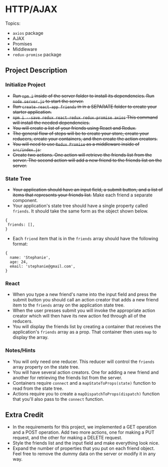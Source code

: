 # HTTP/AJAX

Topics:

- `axios` package
- AJAX
- Promises
- Middleware
- `redux-promise` package

## Project Description

### Initialize Project

- <s>Run `npm i` inside of the server folder to install its dependencies. Run `node server.js` to start the server.
- Run `create-react-app friends` in in a SEPARATE folder to create your starter application.
- `npm i --save redux react-redux redux-promise axios` This command will install the needed dependencies.
- You will create a list of your friends using React and Redux.
- The general flow of steps will be to create your store, create your reducers, create your containers, and then create the action creators.
- You will need to use `Redux Promise` as a middleware inside of `src/index.js`.
- Create two actions. One action will retrieve the friends list from the server. The second action will add a new friend to the friends list on the server.</s>

### State Tree

- <s>Your application should have an input field, a submit button, and a list of items that represents your friends list.</s> Make each friend a separate component.
- Your application's state tree should have a single property called `friends`. It should take the same form as the object shown below.

```
{
 friends: [],
}
```

- Each `friend` item that is in the `friends` array should have the following format:

```
{
  name: 'Stephanie',
  age: 24,
  email: 'stephanie@gmail.com',
}
```

### React

- When you type a new friend's name into the input field and press the submit button you should call an action creator that adds a new friend item to the `friends` array on the application state tree.
- When the user presses submit you will invoke the appropriate action creator which will then have its new action fed through all of the reducers.
- You will display the friends list by creating a container that receives the application's `friends` array as a prop. That container then uses `map` to display the array.

### Notes/Hints

- You will only need one reducer. This reducer will control the `friends` array property on the state tree.
- You will have several action creators. One for adding a new friend and another for retrieving the friends list from the server.
- Containers require `connect` and a `mapStateToProps(state)` function to read from the state tree.
- Actions require you to create a `mapDispatchToProps(dispatch)` function that you'll also pass to the `connect` function.

## Extra Credit

- In the requirements for this project, we implemented a GET operation and a POST operation. Add two more actions, one for making a PUT request, and the other for making a DELETE request.
- Style the friends list and the input field and make everything look nice.
- Expand the number of properties that you put on each friend object. Feel free to remove the dummy data on the server or modify it in any way.
